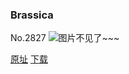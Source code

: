 ### Brassica
No.2827
![图片不见了~~~](https://imgs.xkcd.com/comics/brassica.png)

[原址](https://xkcd.com//2827) [下载](https://imgs.xkcd.com/comics/brassica.png)

